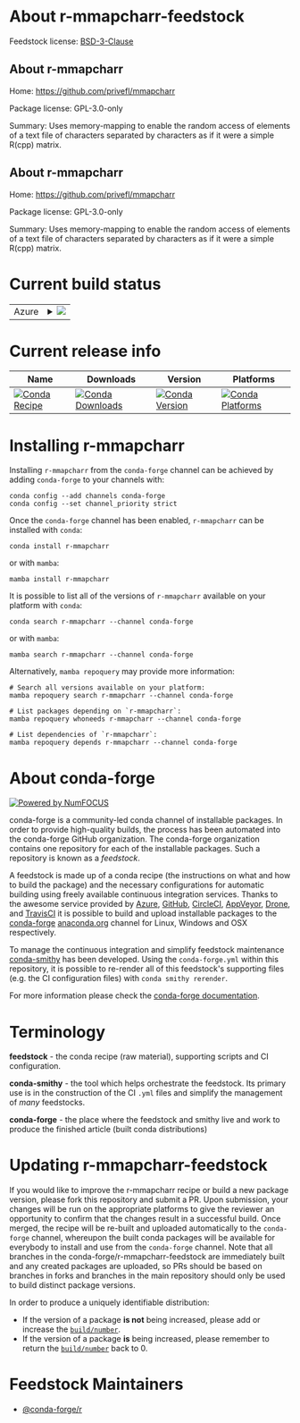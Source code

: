 About r-mmapcharr-feedstock
===========================

Feedstock license: [BSD-3-Clause](https://github.com/conda-forge/r-mmapcharr-feedstock/blob/main/LICENSE.txt)


About r-mmapcharr
-----------------

Home: https://github.com/privefl/mmapcharr

Package license: GPL-3.0-only

Summary: Uses memory-mapping to enable the random access of elements of a text file of characters separated by characters as if it were a simple R(cpp) matrix.

About r-mmapcharr
-----------------

Home: https://github.com/privefl/mmapcharr

Package license: GPL-3.0-only

Summary: Uses memory-mapping to enable the random access of elements of a text file of characters separated by characters as if it were a simple R(cpp) matrix.

Current build status
====================


<table>
    
  <tr>
    <td>Azure</td>
    <td>
      <details>
        <summary>
          <a href="https://dev.azure.com/conda-forge/feedstock-builds/_build/latest?definitionId=20567&branchName=main">
            <img src="https://dev.azure.com/conda-forge/feedstock-builds/_apis/build/status/r-mmapcharr-feedstock?branchName=main">
          </a>
        </summary>
        <table>
          <thead><tr><th>Variant</th><th>Status</th></tr></thead>
          <tbody><tr>
              <td>linux_64_r_base4.4</td>
              <td>
                <a href="https://dev.azure.com/conda-forge/feedstock-builds/_build/latest?definitionId=20567&branchName=main">
                  <img src="https://dev.azure.com/conda-forge/feedstock-builds/_apis/build/status/r-mmapcharr-feedstock?branchName=main&jobName=linux&configuration=linux%20linux_64_r_base4.4" alt="variant">
                </a>
              </td>
            </tr><tr>
              <td>linux_64_r_base4.5</td>
              <td>
                <a href="https://dev.azure.com/conda-forge/feedstock-builds/_build/latest?definitionId=20567&branchName=main">
                  <img src="https://dev.azure.com/conda-forge/feedstock-builds/_apis/build/status/r-mmapcharr-feedstock?branchName=main&jobName=linux&configuration=linux%20linux_64_r_base4.5" alt="variant">
                </a>
              </td>
            </tr><tr>
              <td>linux_aarch64_r_base4.4</td>
              <td>
                <a href="https://dev.azure.com/conda-forge/feedstock-builds/_build/latest?definitionId=20567&branchName=main">
                  <img src="https://dev.azure.com/conda-forge/feedstock-builds/_apis/build/status/r-mmapcharr-feedstock?branchName=main&jobName=linux&configuration=linux%20linux_aarch64_r_base4.4" alt="variant">
                </a>
              </td>
            </tr><tr>
              <td>linux_aarch64_r_base4.5</td>
              <td>
                <a href="https://dev.azure.com/conda-forge/feedstock-builds/_build/latest?definitionId=20567&branchName=main">
                  <img src="https://dev.azure.com/conda-forge/feedstock-builds/_apis/build/status/r-mmapcharr-feedstock?branchName=main&jobName=linux&configuration=linux%20linux_aarch64_r_base4.5" alt="variant">
                </a>
              </td>
            </tr><tr>
              <td>linux_ppc64le_r_base4.4</td>
              <td>
                <a href="https://dev.azure.com/conda-forge/feedstock-builds/_build/latest?definitionId=20567&branchName=main">
                  <img src="https://dev.azure.com/conda-forge/feedstock-builds/_apis/build/status/r-mmapcharr-feedstock?branchName=main&jobName=linux&configuration=linux%20linux_ppc64le_r_base4.4" alt="variant">
                </a>
              </td>
            </tr><tr>
              <td>linux_ppc64le_r_base4.5</td>
              <td>
                <a href="https://dev.azure.com/conda-forge/feedstock-builds/_build/latest?definitionId=20567&branchName=main">
                  <img src="https://dev.azure.com/conda-forge/feedstock-builds/_apis/build/status/r-mmapcharr-feedstock?branchName=main&jobName=linux&configuration=linux%20linux_ppc64le_r_base4.5" alt="variant">
                </a>
              </td>
            </tr><tr>
              <td>osx_64_r_base4.4</td>
              <td>
                <a href="https://dev.azure.com/conda-forge/feedstock-builds/_build/latest?definitionId=20567&branchName=main">
                  <img src="https://dev.azure.com/conda-forge/feedstock-builds/_apis/build/status/r-mmapcharr-feedstock?branchName=main&jobName=osx&configuration=osx%20osx_64_r_base4.4" alt="variant">
                </a>
              </td>
            </tr><tr>
              <td>osx_64_r_base4.5</td>
              <td>
                <a href="https://dev.azure.com/conda-forge/feedstock-builds/_build/latest?definitionId=20567&branchName=main">
                  <img src="https://dev.azure.com/conda-forge/feedstock-builds/_apis/build/status/r-mmapcharr-feedstock?branchName=main&jobName=osx&configuration=osx%20osx_64_r_base4.5" alt="variant">
                </a>
              </td>
            </tr><tr>
              <td>osx_arm64_r_base4.4</td>
              <td>
                <a href="https://dev.azure.com/conda-forge/feedstock-builds/_build/latest?definitionId=20567&branchName=main">
                  <img src="https://dev.azure.com/conda-forge/feedstock-builds/_apis/build/status/r-mmapcharr-feedstock?branchName=main&jobName=osx&configuration=osx%20osx_arm64_r_base4.4" alt="variant">
                </a>
              </td>
            </tr><tr>
              <td>osx_arm64_r_base4.5</td>
              <td>
                <a href="https://dev.azure.com/conda-forge/feedstock-builds/_build/latest?definitionId=20567&branchName=main">
                  <img src="https://dev.azure.com/conda-forge/feedstock-builds/_apis/build/status/r-mmapcharr-feedstock?branchName=main&jobName=osx&configuration=osx%20osx_arm64_r_base4.5" alt="variant">
                </a>
              </td>
            </tr><tr>
              <td>win_64_r_base4.4</td>
              <td>
                <a href="https://dev.azure.com/conda-forge/feedstock-builds/_build/latest?definitionId=20567&branchName=main">
                  <img src="https://dev.azure.com/conda-forge/feedstock-builds/_apis/build/status/r-mmapcharr-feedstock?branchName=main&jobName=win&configuration=win%20win_64_r_base4.4" alt="variant">
                </a>
              </td>
            </tr><tr>
              <td>win_64_r_base4.5</td>
              <td>
                <a href="https://dev.azure.com/conda-forge/feedstock-builds/_build/latest?definitionId=20567&branchName=main">
                  <img src="https://dev.azure.com/conda-forge/feedstock-builds/_apis/build/status/r-mmapcharr-feedstock?branchName=main&jobName=win&configuration=win%20win_64_r_base4.5" alt="variant">
                </a>
              </td>
            </tr>
          </tbody>
        </table>
      </details>
    </td>
  </tr>
</table>

Current release info
====================

| Name | Downloads | Version | Platforms |
| --- | --- | --- | --- |
| [![Conda Recipe](https://img.shields.io/badge/recipe-r--mmapcharr-green.svg)](https://anaconda.org/conda-forge/r-mmapcharr) | [![Conda Downloads](https://img.shields.io/conda/dn/conda-forge/r-mmapcharr.svg)](https://anaconda.org/conda-forge/r-mmapcharr) | [![Conda Version](https://img.shields.io/conda/vn/conda-forge/r-mmapcharr.svg)](https://anaconda.org/conda-forge/r-mmapcharr) | [![Conda Platforms](https://img.shields.io/conda/pn/conda-forge/r-mmapcharr.svg)](https://anaconda.org/conda-forge/r-mmapcharr) |

Installing r-mmapcharr
======================

Installing `r-mmapcharr` from the `conda-forge` channel can be achieved by adding `conda-forge` to your channels with:

```
conda config --add channels conda-forge
conda config --set channel_priority strict
```

Once the `conda-forge` channel has been enabled, `r-mmapcharr` can be installed with `conda`:

```
conda install r-mmapcharr
```

or with `mamba`:

```
mamba install r-mmapcharr
```

It is possible to list all of the versions of `r-mmapcharr` available on your platform with `conda`:

```
conda search r-mmapcharr --channel conda-forge
```

or with `mamba`:

```
mamba search r-mmapcharr --channel conda-forge
```

Alternatively, `mamba repoquery` may provide more information:

```
# Search all versions available on your platform:
mamba repoquery search r-mmapcharr --channel conda-forge

# List packages depending on `r-mmapcharr`:
mamba repoquery whoneeds r-mmapcharr --channel conda-forge

# List dependencies of `r-mmapcharr`:
mamba repoquery depends r-mmapcharr --channel conda-forge
```


About conda-forge
=================

[![Powered by
NumFOCUS](https://img.shields.io/badge/powered%20by-NumFOCUS-orange.svg?style=flat&colorA=E1523D&colorB=007D8A)](https://numfocus.org)

conda-forge is a community-led conda channel of installable packages.
In order to provide high-quality builds, the process has been automated into the
conda-forge GitHub organization. The conda-forge organization contains one repository
for each of the installable packages. Such a repository is known as a *feedstock*.

A feedstock is made up of a conda recipe (the instructions on what and how to build
the package) and the necessary configurations for automatic building using freely
available continuous integration services. Thanks to the awesome service provided by
[Azure](https://azure.microsoft.com/en-us/services/devops/), [GitHub](https://github.com/),
[CircleCI](https://circleci.com/), [AppVeyor](https://www.appveyor.com/),
[Drone](https://cloud.drone.io/welcome), and [TravisCI](https://travis-ci.com/)
it is possible to build and upload installable packages to the
[conda-forge](https://anaconda.org/conda-forge) [anaconda.org](https://anaconda.org/)
channel for Linux, Windows and OSX respectively.

To manage the continuous integration and simplify feedstock maintenance
[conda-smithy](https://github.com/conda-forge/conda-smithy) has been developed.
Using the ``conda-forge.yml`` within this repository, it is possible to re-render all of
this feedstock's supporting files (e.g. the CI configuration files) with ``conda smithy rerender``.

For more information please check the [conda-forge documentation](https://conda-forge.org/docs/).

Terminology
===========

**feedstock** - the conda recipe (raw material), supporting scripts and CI configuration.

**conda-smithy** - the tool which helps orchestrate the feedstock.
                   Its primary use is in the construction of the CI ``.yml`` files
                   and simplify the management of *many* feedstocks.

**conda-forge** - the place where the feedstock and smithy live and work to
                  produce the finished article (built conda distributions)


Updating r-mmapcharr-feedstock
==============================

If you would like to improve the r-mmapcharr recipe or build a new
package version, please fork this repository and submit a PR. Upon submission,
your changes will be run on the appropriate platforms to give the reviewer an
opportunity to confirm that the changes result in a successful build. Once
merged, the recipe will be re-built and uploaded automatically to the
`conda-forge` channel, whereupon the built conda packages will be available for
everybody to install and use from the `conda-forge` channel.
Note that all branches in the conda-forge/r-mmapcharr-feedstock are
immediately built and any created packages are uploaded, so PRs should be based
on branches in forks and branches in the main repository should only be used to
build distinct package versions.

In order to produce a uniquely identifiable distribution:
 * If the version of a package **is not** being increased, please add or increase
   the [``build/number``](https://docs.conda.io/projects/conda-build/en/latest/resources/define-metadata.html#build-number-and-string).
 * If the version of a package **is** being increased, please remember to return
   the [``build/number``](https://docs.conda.io/projects/conda-build/en/latest/resources/define-metadata.html#build-number-and-string)
   back to 0.

Feedstock Maintainers
=====================

* [@conda-forge/r](https://github.com/orgs/conda-forge/teams/r/)

